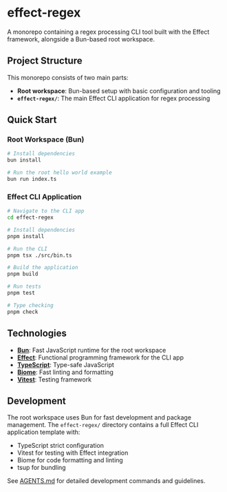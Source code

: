 # effect-regex

A monorepo containing a regex processing CLI tool built with the Effect framework, alongside a Bun-based root workspace.

## Project Structure

This monorepo consists of two main parts:

- **Root workspace**: Bun-based setup with basic configuration and tooling
- **`effect-regex/`**: The main Effect CLI application for regex processing

## Quick Start

### Root Workspace (Bun)
```bash
# Install dependencies
bun install

# Run the root hello world example
bun run index.ts
```

### Effect CLI Application
```bash
# Navigate to the CLI app
cd effect-regex

# Install dependencies
pnpm install

# Run the CLI
pnpm tsx ./src/bin.ts

# Build the application
pnpm build

# Run tests
pnpm test

# Type checking
pnpm check
```

## Technologies

- **[Bun](https://bun.com)**: Fast JavaScript runtime for the root workspace
- **[Effect](https://effect.website)**: Functional programming framework for the CLI app
- **[TypeScript](https://typescriptlang.org)**: Type-safe JavaScript
- **[Biome](https://biomejs.dev)**: Fast linting and formatting
- **[Vitest](https://vitest.dev)**: Testing framework

## Development

The root workspace uses Bun for fast development and package management. The `effect-regex/` directory contains a full Effect CLI application template with:

- TypeScript strict configuration
- Vitest for testing with Effect integration
- Biome for code formatting and linting
- tsup for bundling

See [AGENTS.md](./AGENTS.md) for detailed development commands and guidelines.
